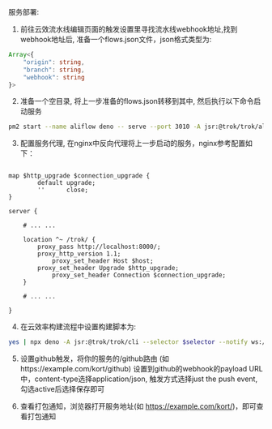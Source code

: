 服务部署:

1. 前往云效流水线编辑页面的触发设置里寻找流水线webhook地址,找到webhook地址后, 准备一个flows.json文件，json格式类型为:
```typescript
Array<{
    "origin": string,
    "branch": string,
    "webhook": string
}>
```

2. 准备一个空目录, 将上一步准备的flows.json转移到其中, 然后执行以下命令启动服务
```bash
pm2 start --name aliflow deno -- serve --port 3010 -A jsr:@trok/trok/aliflow
```

3. 配置服务代理, 在nginx中反向代理将上一步启动的服务，nginx参考配置如下：
```nginx

map $http_upgrade $connection_upgrade {
    	default upgrade;
        ''      close;
}

server {

	# ... ...

	location ^~ /trok/ {
		proxy_pass http://localhost:8000/;
 		proxy_http_version 1.1;
        	proxy_set_header Host $host;
   		proxy_set_header Upgrade $http_upgrade;
        	proxy_set_header Connection $connection_upgrade;
	}

	# ... ...

}

```

4. 在云效率构建流程中设置构建脚本为:
```bash
yes | npx deno -A jsr:@trok/trok/cli --selector $selector --notify ws://example.com/kort/ && npx deno -A jsr:@trok/trok/summaryDist
```

5. 设置github触发，将你的服务的/github路由 (如https://example.com/kort/github) 设置到github的webhook的payload URL中，content-type选择application/json, 
触发方式选择just the push event, 勾选active后选择保存即可

6. 查看打包通知，浏览器打开服务地址(如 https://example.com/kort/)，即可查看打包通知
